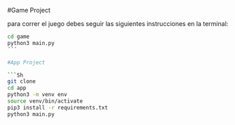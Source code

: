 #Game Project

para correr el juego debes seguir las siguientes instrucciones en la terminal:
```sh
cd game 
python3 main.py
´´´

#App Project

```Sh
git clone 
cd app
python3 -m venv env
source venv/bin/activate
pip3 install -r requirements.txt
python3 main.py